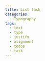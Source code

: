 ```yaml
---
title: List task
categories:
  - Typography
tags:
  - text
  - type
  - justify
  - alignment
  - todos
  - task
---
```

